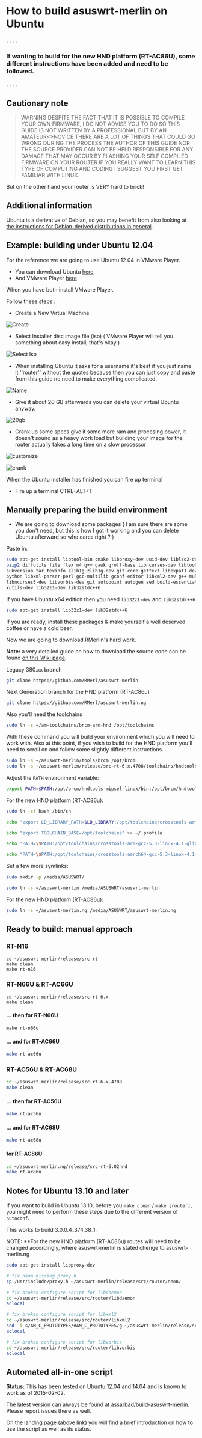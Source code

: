 # How to build asuswrt-merlin on Ubuntu
.
.
.
.
### If wanting to build for the new HND platform (RT-AC86U), some different instructions have been added and need to be followed. ###
.
.
.
.

## Cautionary note

> WARNING DESPITE THE FACT THAT IT IS POSSIBLE TO COMPILE YOUR OWN FIRMWARE,
> I DO NOT ADVISE YOU TO DO SO
> THIS GUIDE IS NOT WRITTEN BY A PROFESSIONAL BUT BY AN AMATEUR<>NOVICE
> THERE ARE A LOT OF THINGS THAT COULD GO WRONG DURING THE PROCESS
> THE AUTHOR OF THIS GUIDE NOR THE SOURCE PROVIDER CAN NOT BE HELD RESPONSIBLE FOR ANY DAMAGE THAT MAY OCCUR BY 
> FLASHING YOUR SELF COMPILED FIRMWARE ON YOUR ROUTER
> IF YOU REALLY WANT TO LEARN THIS TYPE OF COMPUTING AND CODING I SUGGEST YOU FIRST GET FAMILIAR WITH LINUX

But on the other hand your router is VERY hard to brick!

## Additional information

Ubuntu is a derivative of Debian, so you may benefit from also looking at [the instructions for Debian-derived distributions in general](/RMerl/asuswrt-merlin/wiki/Compiling-from-source-using-a-Debian-based-Linux-Distribution).

## Example: building under Ubuntu 12.04

For the reference we are going to use Ubuntu 12.04 in VMware Player.

* You can download Ubuntu [here](http://www.ubuntu.com/download)
* And VMware Player [here](https://my.vmware.com/web/vmware/free#desktop_end_user_computing/vmware_player/5_0)

When you have both install VMware Player.

Follow these steps :

* Create a New Virtual Machine

![Create](http://members.home.nl/frits.pruymboom/Howto%20Compile%20From%20Source/Create%20new%20virtual%20mashine.png)

* Select Installer disc image file (iso) ( VMware Player will tell you something about easy install, that's okay )

![Select Iso](http://members.home.nl/frits.pruymboom/Howto%20Compile%20From%20Source/installer%20disc%20iso.png)

* When installing Ubuntu it asks for a username it's best if you just name it ''router'' without the quotes because then you can just copy and paste from this guide no need to make everything complicated.

![Name](http://members.home.nl/frits.pruymboom/Howto%20Compile%20From%20Source/important%20name.png)

* Give it about 20 GB afterwards you can delete your virtual Ubuntu anyway.

![20gb](http://members.home.nl/frits.pruymboom/Howto%20Compile%20From%20Source/20gb.png)

* Crank up some specs give it some more ram and procesing power, It doesn't sound as a heavy work load but building your image for the router actually takes a long time on a slow processor

![customize](http://members.home.nl/frits.pruymboom/Howto%20Compile%20From%20Source/customiza%20hardware.png)

![crank](http://members.home.nl/frits.pruymboom/Howto%20Compile%20From%20Source/crank%20up%20the%20specs.png)

When the Ubuntu installer has finished you can fire up terminal

* Fire up a terminal CTRL+ALT+T

## Manually preparing the build environment

* We are going to download some packages ( I am sure there are some you don't need, but this is how I got it working and you can delete Ubuntu afterward so who cares right ? )

Paste in:

```bash
sudo apt-get install libtool-bin cmake libproxy-dev uuid-dev liblzo2-dev autoconf automake bash bison /
bzip2 diffutils file flex m4 g++ gawk groff-base libncurses-dev libtool libslang2 make patch perl pkg-config shtool /
subversion tar texinfo zlib1g zlib1g-dev git-core gettext libexpat1-dev libssl-dev cvs gperf unzip /
python libxml-parser-perl gcc-multilib gconf-editor libxml2-dev g++-multilib gitk libncurses5 mtd-utils /
libncurses5-dev libvorbis-dev git autopoint autogen sed build-essential intltool libelf1:i386 libglib2.0-dev /
xutils-dev lib32z1-dev lib32stdc++6
```
If you have Ubuntu x64 edition then you need `lib32z1-dev` and `lib32stdc++6`

```bash
sudo apt-get install lib32z1-dev lib32stdc++6
```
If you are ready, install these packages & make yourself a well deserved coffee or have a cold beer.

Now we are going to download RMerlin's hard work.

**Note:** a very detailed guide on how to download the source code can be found [on this Wiki page](/RMerl/asuswrt-merlin/wiki/Download-the-latest-source-code-from-GitHub).

Legacy 380.xx branch

```bash
git clone https://github.com/RMerl/asuswrt-merlin
```

Next Generation branch for the HND platform (RT-AC86u)

```bash
git clone https://github.com/RMerl/asuswrt-merlin.ng
```

Also you'll need the toolchains

```bash
sudo ln -s ~/am-toolchains/brcm-arm-hnd /opt/toolchains
```

With these command you will build your environment which you will need to work with.  Also at this point, if you wish to build for the HND platform you'll need to scroll on and follow some slightly different instructions.

```bash
sudo ln -s ~/asuswrt-merlin/tools/brcm /opt/brcm
sudo ln -s ~/asuswrt-merlin/release/src-rt-6.x.4708/toolchains/hndtools-arm-linux-2.6.36-uclibc-4.5.3 /opt/brcm-arm
```

Adjust the `PATH` environment variable:

```bash
export PATH=$PATH:/opt/brcm/hndtools-mipsel-linux/bin:/opt/brcm/hndtools-mipsel-uclibc/bin:/opt/brcm-arm/bin
```

For the new HND platform (RT-AC86u):

```bash
sudo ln -sf bash /bin/sh

echo "export LD_LIBRARY_PATH=$LD_LIBRARY:/opt/toolchains/crosstools-arm-gcc-5.3-linux-4.1-glibc-2.22-binutils-2.25/usr/lib" >> ~/.profile

echo "export TOOLCHAIN_BASE=/opt/toolchains" >> ~/.profile

echo "PATH=\$PATH:/opt/toolchains/crosstools-arm-gcc-5.3-linux-4.1-glibc-2.22-binutils-2.25/usr/bin" >> ~/.profile

echo "PATH=\$PATH:/opt/toolchains/crosstools-aarch64-gcc-5.3-linux-4.1-glibc-2.22-binutils-2.25/usr/bin" >> ~/.profile
```

Set a few more symlinks:

```bash
sudo mkdir -p /media/ASUSWRT/
```

```bash
sudo ln -s ~/asuswrt-merlin /media/ASUSWRT/asuswrt-merlin
```

For the new HND platform (RT-AC86u):

```bash
sudo ln -s ~/asuswrt-merlin.ng /media/ASUSWRT/asuswrt-merlin.ng
```

## Ready to build: manual approach

### RT-N16

```
cd ~/asuswrt-merlin/release/src-rt
make clean
make rt-n16
```

### RT-N66U & RT-AC66U

```
cd ~/asuswrt-merlin/release/src-rt-6.x
make clean
```

#### ... then for RT-N66U

```
make rt-n66u
```

#### ... and for RT-AC66U

```bash
make rt-ac66u
```

### RT-AC56U & RT-AC68U

```bash
cd ~/asuswrt-merlin/release/src-rt-6.x.4708
make clean
```

#### ... then for RT-AC56U

```bash
make rt-ac56u
```
#### ... and for RT-AC68U

```bash
make rt-ac68u
```


#### for RT-AC86U

```bash
cd ~/asuswrt-merlin.ng/release/src-rt-5.02hnd
make rt-ac86u
```

## Notes for Ubuntu 13.10 and later

If you want to build in Ubuntu 13.10, before you `make clean` / `make [router]`, you might need to perform these steps due to the different version of `autoconf`.

This works to build 3.0.0.4_374.38_1.

NOTE: **For the new HND platform (RT-AC86u) routes will need to be changed accordingly, where asuswrt-merlin is stated chenge to asuswrt-merlin.ng

```bash
sudo apt-get install libproxy-dev

# fix neon missing proxy.h
cp /usr/include/proxy.h ~/asuswrt-merlin/release/src/router/neon/

# fix broken configure script for libdaemon
cd ~/asuswrt-merlin/release/src/router/libdaemon
aclocal

# fix broken configure script for libxml2
cd ~/asuswrt-merlin/release/src/router/libxml2
sed -i s/AM_C_PROTOTYPES/#AM_C_PROTOTYPES/g ~/asuswrt-merlin/release/src/router/libxml2/configure.in
aclocal

# fix broken configure script for libvorbis
cd ~/asuswrt-merlin/release/src/router/libvorbis
aclocal
```

## Automated all-in-one script

**Status:** This has been tested on Ubuntu 12.04 and 14.04 and is known to work as of 2015-02-02.

The latest version can always be found at [assarbad/build-asuswrt-merlin](https://github.com/assarbad/build-asuswrt-merlin). Please report issues there as well.

On the landing page (above link) you will find a brief introduction on how to use the script as well as its status.